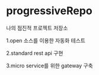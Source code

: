 # progressiveRepo
나의 점진적 프로젝트 저장소

1.open 소스를 이용한 자동화 테스트


2.standard rest api 구현


3.micro service를 위한 gateway 구축
